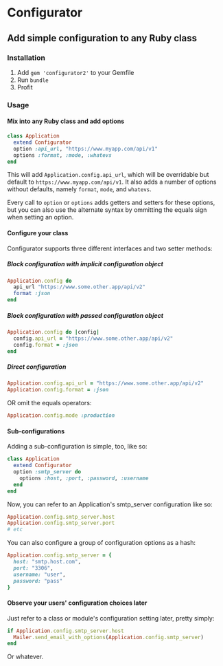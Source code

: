 # Configurator
## Add simple configuration to any Ruby class

### Installation
1. Add `gem 'configurator2'` to your Gemfile
2. Run `bundle`
3. Profit

### Usage

#### Mix into any Ruby class and add options
```ruby
class Application
  extend Configurator
  option :api_url, "https://www.myapp.com/api/v1"
  options :format, :mode, :whatevs
end
```

This will add `Application.config.api_url`, which will be overridable but default
to `https://www.myapp.com/api/v1`. It also adds a number of options without
defaults, namely `format`, `mode`, and `whatevs`.

Every call to `option` or `options` adds getters and setters for these options,
but you can also use the alternate syntax by ommitting the equals sign when setting
an option.

#### Configure your class
Configurator supports three different interfaces and two setter methods:

##### Block configuration with implicit configuration object
```ruby
Application.config do
  api_url "https://www.some.other.app/api/v2"
  format :json
end
```

##### Block configuration with passed configuration object
```ruby
Application.config do |config|
  config.api_url = "https://www.some.other.app/api/v2"
  config.format = :json
end
```

##### Direct configuration
```ruby
Application.config.api_url = "https://www.some.other.app/api/v2"
Application.config.format = :json
```

OR omit the equals operators:

```ruby
Application.config.mode :production
```

#### Sub-configurations
Adding a sub-configuration is simple, too, like so:

```ruby
class Application
  extend Configurator
  option :smtp_server do
    options :host, :port, :password, :username
  end
end
```

Now, you can refer to an Application's smtp_server configuration like so:

```ruby
Application.config.smtp_server.host
Application.config.smtp_server.port
# etc
```

You can also configure a group of configuration options as a hash:

```ruby
Application.config.smtp_server = {
  host: "smtp.host.com",
  port: "3306",
  username: "user",
  password: "pass"
}
```

#### Observe your users' configuration choices later

Just refer to a class or module's configuration setting later, pretty simply:

```ruby
if Application.config.smtp_server.host
  Mailer.send_email_with_options(Application.config.smtp_server)
end
```

Or whatever.
